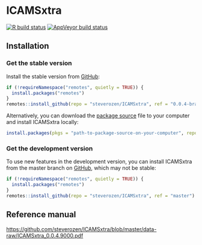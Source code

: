
<!-- README.md is generated from README.Rmd. Please edit that file -->

# ICAMSxtra

<!-- badges: start -->

[![R build
status](https://github.com/steverozen/ICAMSxtra/workflows/R-CMD-check/badge.svg)](https://github.com/steverozen/ICAMSxtra/actions)
[![AppVeyor build
status](https://ci.appveyor.com/api/projects/status/github/steverozen/ICAMSxtra?branch=master&svg=true)](https://ci.appveyor.com/project/steverozen/ICAMSxtra)

<!-- badges: end -->

## Installation

### Get the stable version

Install the stable version from [GitHub](https://github.com/):

``` r
if (!requireNamespace("remotes", quietly = TRUE)) {
  install.packages("remotes")
}
remotes::install_github(repo = "steverozen/ICAMSxtra", ref = "0.0.4-branch")
```

Alternatively, you can download the [package
source](https://github.com/steverozen/ICAMSxtra/blob/master/data-raw/source-file/ICAMSxtra_0.0.4.tar.gz?raw=true)
file to your computer and install ICAMSxtra locally:

``` r
install.packages(pkgs = "path-to-package-source-on-your-computer", repos = NULL, type = "source")
```

### Get the development version

To use new features in the development version, you can install
ICAMSxtra from the master branch on [GitHub](https://github.com/), which
may not be stable:

``` r
if (!requireNamespace("remotes", quietly = TRUE)) {
  install.packages("remotes")
}
remotes::install_github(repo = "steverozen/ICAMSxtra", ref = "master")
```

## Reference manual

<https://github.com/steverozen/ICAMSxtra/blob/master/data-raw/ICAMSxtra_0.0.4.9000.pdf>
